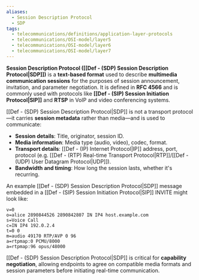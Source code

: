 ```yaml
---
aliases:
  - Session Description Protocol
  - SDP
tags:
  - telecommunications/definitions/application-layer-protocols
  - telecommunications/OSI-model/layer5
  - telecommunications/OSI-model/layer6
  - telecommunications/OSI-model/layer7
---
```


**Session Description Protocol ([[Def - (SDP) Session Description Protocol|SDP]])** is a **text-based format** used to describe **multimedia communication sessions** for the purposes of session announcement, invitation, and parameter negotiation. It is defined in **RFC 4566** and is commonly used with protocols like **[[Def - (SIP) Session Initiation Protocol|SIP]]** and **RTSP** in VoIP and video conferencing systems.

[[Def - (SDP) Session Description Protocol|SDP]] is not a transport protocol—it carries **session metadata** rather than media—and is used to communicate:
- **Session details**: Title, originator, session ID.
- **Media information**: Media type (audio, video), codec, format.
- **Transport details**: [[Def - (IP) Internet Protocol|IP]] address, port, protocol (e.g. [[Def - (RTP) Real-time Transport Protocol|RTP]]/[[Def - (UDP) User Datagram Protocol|UDP]]).
- **Bandwidth and timing**: How long the session lasts, whether it's recurring.

An example [[Def - (SDP) Session Description Protocol|SDP]] message embedded in a [[Def - (SIP) Session Initiation Protocol|SIP]] INVITE might look like:

```
v=0
o=alice 2890844526 2890842807 IN IP4 host.example.com
s=Voice Call
c=IN IP4 192.0.2.4
t=0 0
m=audio 49170 RTP/AVP 0 96
a=rtpmap:0 PCMU/8000
a=rtpmap:96 opus/48000
```

[[Def - (SDP) Session Description Protocol|SDP]] is critical for **capability negotiation**, allowing endpoints to agree on compatible media formats and session parameters before initiating real-time communication.
